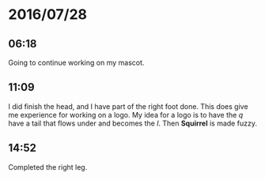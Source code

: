 # 2016/07/28

## 06:18

Going to continue working on my mascot.

## 11:09

I did finish the head, and I have part of the right foot done. This does give
me experience for working on a logo. My idea for a logo is to have the _q_
have a tail that flows under and becomes the _l_. Then **Squirrel** is made
fuzzy.

## 14:52

Completed the right leg.

